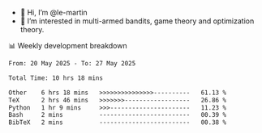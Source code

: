 - 👋 Hi, I’m @le-martin
- 👀 I’m interested in multi-armed bandits, game theory and optimization theory.
<!---- 💞️ I’m looking to collaborate on ...
- 📫 How to reach me ...-->

<!---
Tutorial for using WakaTime stats in GitHub profile: https://github.com/athul/waka-readme
-->

📊 Weekly development breakdown
<!--START_SECTION:waka-->

```txt
From: 20 May 2025 - To: 27 May 2025

Total Time: 10 hrs 18 mins

Other    6 hrs 18 mins   >>>>>>>>>>>>>>>----------   61.13 %
TeX      2 hrs 46 mins   >>>>>>>------------------   26.86 %
Python   1 hr 9 mins     >>>----------------------   11.23 %
Bash     2 mins          -------------------------   00.39 %
BibTeX   2 mins          -------------------------   00.38 %
```

<!--END_SECTION:waka-->

<!---
le-martin/le-martin is a ✨ special ✨ repository because its `README.md` (this file) appears on your GitHub profile.
You can click the Preview link to take a look at your changes.
--->
